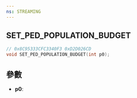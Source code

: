 ```yaml
---
ns: STREAMING
---
```

## SET_PED_POPULATION_BUDGET

```c
// 0x8C95333CFC3340F3 0xD2D026CD
void SET_PED_POPULATION_BUDGET(int p0);
```


## 參數
* **p0**: 


